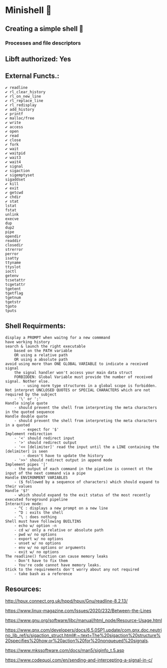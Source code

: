 # Minishell 🐚
## Creating a simple shell 🐚
### Processes and file descriptors
## Libft authorized: Yes
## External Functs.:
	✔️ readline
	✔️ rl_clear_history
	✔️ rl_on_new_line
	✔️ rl_replace_line
	✔️ rl_redisplay
	✔️ add_history
	✔️ printf
	✔️ malloc/free
	✔️ write
	✔️ access
	✔️ open
	✔️ read
	✔️ close
	✔️ fork
	✔️ wait
	✔️ waitpid
	✔️ wait3
	✔️ wait4
	✔️ signal
	✔️ sigaction
	✔️ sigemptyset
	sigaddset
	✔️ kill
	✔️ exit
	✔️ getcwd
	✔️ chdir
	✔️ stat
	lstat
	fstat
	unlink
	execve
	dup
	dup2
	pipe
	opendir
	readdir
	closedir
	strerror
	perror
	isatty
	ttyname
	ttyslot
	ioctl
	getenv
	tcsetattr
	tcgetattr
	tgetent
	tgetflag
	tgetnum
	tgetstr
	tgoto
	tputs


## Shell Requirments:

	display a PROMPT when waitng for a new commmand
	have working history
	search & launch the right executable
		based on the PATH variable
		OR using a relative path
		OR using a absolute path
	avoid using more than ONE GLOBAL VARIABLE to indicate a received signal
		the signal handler won't access your main data struct
		FORBIDDEN: Global Variable must provide the number of received signal. Nother else.
			- using norm type structures in a global scope is forbidden.
	Not interpret UNCLOSED QUOTES or SPECIAL CHARACTERS which are not required by the subject
		- '\' or ';' 
	Handle single quote	
		- should prevent the shell from interpreting the meta characters in the quoted sequence
	Handle double quote
		- should prevent the shell from interpreting the meta characters in a quoted
			- expect for '$'
	Implement redirection
		- '<' should redirect input
		- '>' should redirect output
		- '<< [delimiter]' read the input until the a LINE containing the [delimiter] is seen
			- doesn't have to update the history
		- '>>' should redirect output in append mode
	Implement pipes '|'
		- the output of each command in the pipeline is connect ot the input of the next command via a pipe
	Handle ENVIRONMENT VARIABLES
		- ($ followed by a sequence of characters) which should expand to their values
	Handle '$?'
		- which should expand to the exit status of the most recently executed foreground pipeline
	Interactive mode:
		- ^C : displays a new prompt on a new line 
		- ^D : exits the shell
		- ^\ : does nothing
	Shell must have following BUILTINS
		- echo w/ option -n
		- cd w/ only a relative or absolute path
		- pwd w/ no options
		- export w/ no options
		- unset w/ no options
		- env w/ no options or arguments
		- exit w/ no options
	The readline() function can cause memory leaks
		- Don't have to fix them
		- You're code cannot have memory leaks.
	Stick to the requirements don't worry about any not required
		- take bash as a reference
## Resources:

http://hpux.connect.org.uk/hppd/hpux/Gnu/readline-8.2.13/

https://www.linux-magazine.com/Issues/2020/232/Between-the-Lines

https://www.gnu.org/software/libc/manual/html_node/Resource-Usage.html

https://www.qnx.com/developers/docs/6.5.0SP1.update/com.qnx.doc.neutrino_lib_ref/s/sigaction_struct.html#:~:text=The%20sigaction%20structure%20specifies%20how,or%20action%20for%20nonqueued%20signals.

https://www.mkssoftware.com/docs/man5/siginfo_t.5.asp

https://www.codequoi.com/en/sending-and-intercepting-a-signal-in-c/
